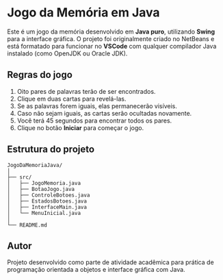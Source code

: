 # Jogo da Memória em Java

Este é um jogo da memória desenvolvido em **Java puro**, utilizando **Swing** para a interface gráfica. O projeto foi originalmente criado no NetBeans e está formatado para funcionar no **VSCode** com qualquer compilador Java instalado (como OpenJDK ou Oracle JDK).

## Regras do jogo

1. Oito pares de palavras terão de ser encontrados.
2. Clique em duas cartas para revelá-las.
3. Se as palavras forem iguais, elas permanecerão visíveis.
4. Caso não sejam iguais, as cartas serão ocultadas novamente.
5. Você terá 45 segundos para encontrar todos os pares.
6. Clique no botão **Iniciar** para começar o jogo.


## Estrutura do projeto

```
JogoDaMemoriaJava/
│
├── src/
│   ├── JogoMemoria.java
│   ├── BotaoJogo.java
│   ├── ControleBotoes.java
│   ├── EstadosBotoes.java
│   ├── InterfaceMain.java
│   └── MenuInicial.java
│
└── README.md
```

## Autor

Projeto desenvolvido como parte de atividade acadêmica para prática de programação orientada a objetos e interface gráfica com Java.
